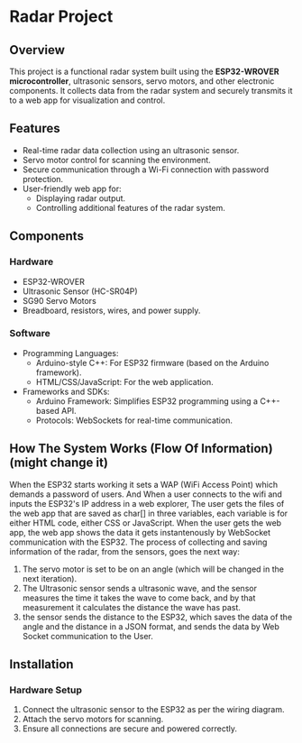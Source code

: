 # Radar Project

## Overview
This project is a functional radar system built using the **ESP32-WROVER microcontroller**, ultrasonic sensors, servo motors, and other electronic components. It collects data from the radar system and securely transmits it to a web app for visualization and control.

## Features
- Real-time radar data collection using an ultrasonic sensor.
- Servo motor control for scanning the environment.
- Secure communication through a Wi-Fi connection with password protection.
- User-friendly web app for:
  - Displaying radar output.
  - Controlling additional features of the radar system.

## Components
### Hardware
- ESP32-WROVER
- Ultrasonic Sensor (HC-SR04P)
- SG90 Servo Motors
- Breadboard, resistors, wires, and power supply.

### Software
- Programming Languages:
  - Arduino-style C++: For ESP32 firmware (based on the Arduino framework).
  - HTML/CSS/JavaScript: For the web application.
- Frameworks and SDKs:
  - Arduino Framework: Simplifies ESP32 programming using a C++-based API.
  - Protocols: WebSockets for real-time communication.

## How The System Works (Flow Of Information) (might change it)
When the ESP32 starts working it sets a WAP (WiFi Access Point) which demands a password of users. 
And When a user connects to the wifi and inputs the ESP32's IP address in a web explorer, The user gets the files of the web app that are saved as char[] in three variables, each variable is for either HTML code, either CSS or JavaScript.
When the user gets the web app, the web app shows the data it gets instantenously by WebSocket communication with the ESP32.
The process of collecting and saving information of the radar, from the sensors, goes the next way: 
1. The servo motor is set to be on an angle (which will be changed in the next iteration).
2. The Ultrasonic sensor sends a ultrasonic wave, and the sensor measures the time it takes the wave to come back, and by that measurement it calculates the distance the wave has past.
3. the sensor sends the distance to the ESP32, which saves the data of the angle and the distance in a JSON format, and sends the data by Web Socket communication to the User.

## Installation
### Hardware Setup
1. Connect the ultrasonic sensor to the ESP32 as per the wiring diagram.
2. Attach the servo motors for scanning.
4. Ensure all connections are secure and powered correctly.
